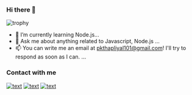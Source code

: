 ### Hi there 👋

![trophy](https://github-profile-trophy.vercel.app/?username=pkthapliyal)


- 🌱 I’m currently learning Node.js...
- 💬 Ask me about anything related to Javascript, Node.js ...
- 📫 You can write me an email at pkthapliyal101@gmail.com! I'll try to respond as soon as I can. ...

### Contact with me 

[![text](https://img.shields.io/badge/GitHub-100000?style=for-the-badge&logo=github&logoColor=white)](https://github.com/pkthapliyal)
[![text](https://img.shields.io/badge/LinkedIn-0077B5?style=for-the-badge&logo=linkedin&logoColor=white)](https://www.linkedin.com/in/pkthapliyal) [![text](https://img.shields.io/badge/Portfolio-%23000000.svg?style=for-the-badge&logo=firefox&logoColor=#FF7139)](.github.io)

